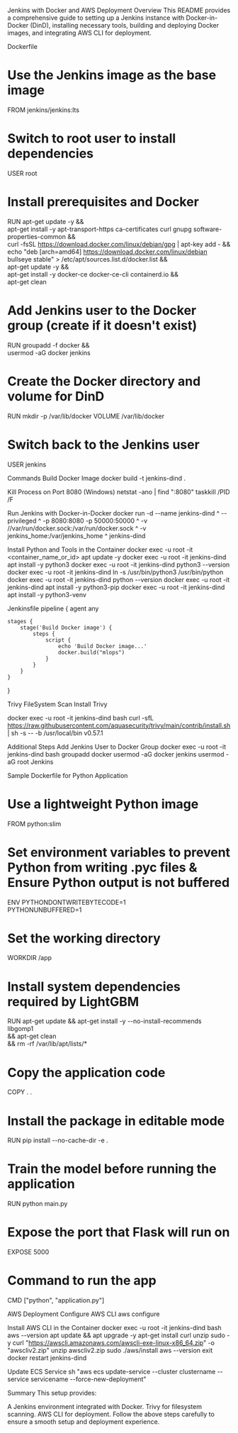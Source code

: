 Jenkins with Docker and AWS Deployment
Overview
This README provides a comprehensive guide to setting up a Jenkins instance with Docker-in-Docker (DinD), installing necessary tools, building and deploying Docker images, and integrating AWS CLI for deployment.

Dockerfile
# Use the Jenkins image as the base image
FROM jenkins/jenkins:lts

# Switch to root user to install dependencies
USER root

# Install prerequisites and Docker
RUN apt-get update -y && \
    apt-get install -y apt-transport-https ca-certificates curl gnupg software-properties-common && \
    curl -fsSL https://download.docker.com/linux/debian/gpg | apt-key add - && \
    echo "deb [arch=amd64] https://download.docker.com/linux/debian bullseye stable" > /etc/apt/sources.list.d/docker.list && \
    apt-get update -y && \
    apt-get install -y docker-ce docker-ce-cli containerd.io && \
    apt-get clean

# Add Jenkins user to the Docker group (create if it doesn't exist)
RUN groupadd -f docker && \
    usermod -aG docker jenkins

# Create the Docker directory and volume for DinD
RUN mkdir -p /var/lib/docker
VOLUME /var/lib/docker

# Switch back to the Jenkins user
USER jenkins

Commands
Build Docker Image
docker build -t jenkins-dind .

Kill Process on Port 8080 (Windows)
netstat -ano | find ":8080"            taskkill /PID <PID> /F

Run Jenkins with Docker-in-Docker
docker run -d --name jenkins-dind ^
--privileged ^
-p 8080:8080 -p 50000:50000 ^
-v //var/run/docker.sock:/var/run/docker.sock ^
-v jenkins_home:/var/jenkins_home ^
jenkins-dind

Install Python and Tools in the Container
docker exec -u root -it <container_name_or_id> apt update -y
docker exec -u root -it jenkins-dind apt install -y python3
docker exec -u root -it jenkins-dind python3 --version
docker exec -u root -it jenkins-dind ln -s /usr/bin/python3 /usr/bin/python
docker exec -u root -it jenkins-dind python --version
docker exec -u root -it jenkins-dind apt install -y python3-pip
docker exec -u root -it jenkins-dind apt install -y python3-venv


Jenkinsfile
pipeline {
    agent any
    
    stages {
        stage('Build Docker image') {
            steps {
                script {
                    echo 'Build Docker image...'
                    docker.build("mlops")
                }
            }
        }
    }
}

Trivy FileSystem Scan
Install Trivy

docker exec -u root -it jenkins-dind bash
curl -sfL https://raw.githubusercontent.com/aquasecurity/trivy/main/contrib/install.sh | sh -s -- -b /usr/local/bin v0.57.1


Additional Steps
Add Jenkins User to Docker Group
docker exec -u root -it jenkins-dind bash
groupadd docker
usermod -aG docker jenkins
usermod -aG root Jenkins

Sample Dockerfile for Python Application
# Use a lightweight Python image
FROM python:slim

# Set environment variables to prevent Python from writing .pyc files & Ensure Python output is not buffered
ENV PYTHONDONTWRITEBYTECODE=1 \
    PYTHONUNBUFFERED=1

# Set the working directory
WORKDIR /app

# Install system dependencies required by LightGBM
RUN apt-get update && apt-get install -y --no-install-recommends \
    libgomp1 \
    && apt-get clean \
    && rm -rf /var/lib/apt/lists/*

# Copy the application code
COPY . .

# Install the package in editable mode
RUN pip install --no-cache-dir -e .

# Train the model before running the application
RUN python main.py

# Expose the port that Flask will run on
EXPOSE 5000

# Command to run the app
CMD ["python", "application.py"]


AWS Deployment
Configure AWS CLI
aws configure

Install AWS CLI in the Container
docker exec -u root -it jenkins-dind bash
aws --version
apt update && apt upgrade -y
apt-get install curl unzip sudo -y
curl "https://awscli.amazonaws.com/awscli-exe-linux-x86_64.zip" -o "awscliv2.zip"
unzip awscliv2.zip
sudo ./aws/install
aws --version
exit
docker restart jenkins-dind

Update ECS Service
sh "aws ecs update-service --cluster clustername --service servicename --force-new-deployment"


Summary
This setup provides:

A Jenkins environment integrated with Docker.
Trivy for filesystem scanning.
AWS CLI for deployment.
Follow the above steps carefully to ensure a smooth setup and deployment experience.
